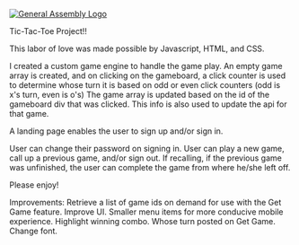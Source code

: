 [![General Assembly Logo](https://camo.githubusercontent.com/1a91b05b8f4d44b5bbfb83abac2b0996d8e26c92/687474703a2f2f692e696d6775722e636f6d2f6b6538555354712e706e67)](https://generalassemb.ly/education/web-development-immersive)

Tic-Tac-Toe Project!!

This labor of love was made possible by Javascript, HTML, and CSS.

I created a custom game engine to handle the game play.  An empty game array is created, and on clicking on the gameboard, a click counter is used to determine whose turn it is based on odd or even click counters (odd is x's turn, even is o's)  The game array is updated based on the id of the gameboard div that was clicked.  This info is also used to update the api for that game.

A landing page enables the user to sign up and/or sign in.

User can change their password on signing in.  User can play a new game, call up a previous game, and/or sign out.  If recalling, if the previous game was unfinished, the user can complete the game from where he/she left off.

Please enjoy!

Improvements:
Retrieve a list of game ids on demand for use with the Get Game feature.
Improve UI.  Smaller menu items for more conducive mobile experience.
Highlight winning combo.
Whose turn posted on Get Game.
Change font.
